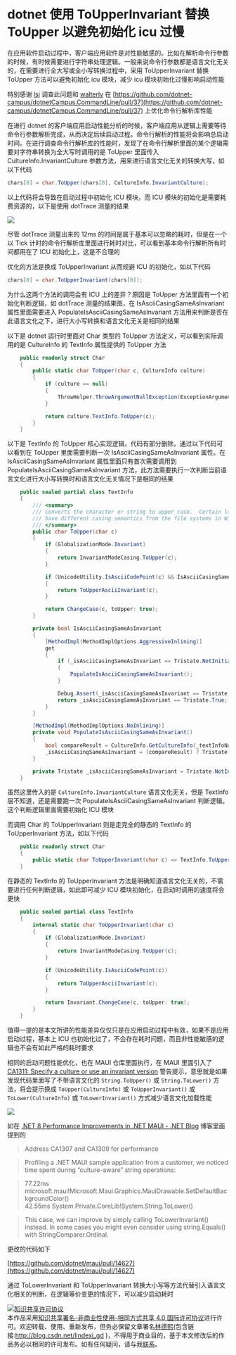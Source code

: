
# dotnet 使用 ToUpperInvariant 替换 ToUpper 以避免初始化 icu 过慢

在应用软件启动过程中，客户端应用软件是对性能敏感的。比如在解析命令行参数的时候，有时候需要进行字符串处理逻辑。一般来说命令行参数都是语言文化无关的，在需要进行全大写或全小写转换过程中，采用 ToUpperInvariant 替换 ToUpper 方法可以避免初始化 icu 模块，减少 icu 模块初始化过慢影响启动性能

<!--more-->


<!-- CreateTime:2023/8/10 12:09:28 -->
<!-- 标题： dotnet 提升 ToUpper 性能 -->
<!-- 发布 -->
<!-- 博客 -->

特别感谢 [lsj](https://blog.sdlsj.net) 调查此问题和 [walterlv](https://blog.walterlv.com/ ) 在 [https://github.com/dotnet-campus/dotnetCampus.CommandLine/pull/37](https://github.com/dotnet-campus/dotnetCampus.CommandLine/pull/37) 上优化命令行解析库性能

在进行 dotnet 的客户端应用启动性能分析的时候，客户端应用从逻辑上需要等待命令行参数解析完成，从而决定后续启动过程。命令行解析的性能将会影响总启动时间。在进行调查命令行解析库的性能时，发现了在命令行解析里面的某个逻辑需要对字符串转换为全大写时调用的是 ToUpper 里面传入 CultureInfo.InvariantCulture 参数方法，用来进行语言文化无关的转换大写，如以下代码

```csharp
chars[0] = char.ToUpper(chars[0], CultureInfo.InvariantCulture);
```

以上代码将会导致在启动过程中初始化 ICU 模块，而 ICU 模块的初始化是需要耗费资源的，以下是使用 dotTrace 测量的结果

<!-- ![](image/dotnet 使用 ToUpperInvariant 替换 ToUpper 以避免初始化 icu 过慢/dotnet 使用 ToUpperInvariant 替换 ToUpper 以避免初始化 icu 过慢0.png) -->
![](http://cdn.lindexi.site/lindexi%2F20238101213589765.jpg)

尽管 dotTrace 测量出来的 12ms 的时间是属于基本可以忽略的耗时，但是在一个以 Tick 计时的命令行解析库里面进行耗时对比，可以看到基本命令行解析所有时间都用在了 ICU 初始化上，这是不合理的

优化的方法是换成 ToUpperInvariant 从而规避 ICU 的初始化，如以下代码

```csharp
chars[0] = char.ToUpperInvariant(chars[0]);
```

为什么这两个方法的调用会有 ICU 上的差异？原因是 ToUpper 方法里面有一个初始化判断逻辑，如 dotTrace 测量的结果图，在 IsAsciiCasingSameAsInvariant 属性里面需要进入 PopulateIsAsciiCasingSameAsInvariant 方法用来判断是否在此语言文化之下，进行大小写转换和语言文化无关是相同的结果

以下是 dotnet 运行时里面对 Char 类型的 ToUpper 方法定义，可以看到实际调用的是 CultureInfo 的 TextInfo 属性提供的 ToUpper 方法

```csharp
    public readonly struct Char
    {
        public static char ToUpper(char c, CultureInfo culture)
        {
            if (culture == null)
            {
                ThrowHelper.ThrowArgumentNullException(ExceptionArgument.culture);
            }

            return culture.TextInfo.ToUpper(c);
        }
    }
```

以下是 TextInfo 的 ToUpper 核心实现逻辑，代码有部分删除。通过以下代码可以看到在 ToUpper 里面需要判断一次 IsAsciiCasingSameAsInvariant 属性。在 IsAsciiCasingSameAsInvariant 属性里面只有首次需要调用到 PopulateIsAsciiCasingSameAsInvariant 方法，此方法需要执行一次判断当前语言文化进行大小写转换时和语言文化无关情况下是相同的结果

```csharp
    public sealed partial class TextInfo 
    {
        /// <summary>
        /// Converts the character or string to upper case.  Certain locales
        /// have different casing semantics from the file systems in Win32.
        /// </summary>
        public char ToUpper(char c)
        {
            if (GlobalizationMode.Invariant)
            {
                return InvariantModeCasing.ToUpper(c);
            }

            if (UnicodeUtility.IsAsciiCodePoint(c) && IsAsciiCasingSameAsInvariant)
            {
                return ToUpperAsciiInvariant(c);
            }

            return ChangeCase(c, toUpper: true);
        }

        private bool IsAsciiCasingSameAsInvariant
        {
            [MethodImpl(MethodImplOptions.AggressiveInlining)]
            get
            {
                if (_isAsciiCasingSameAsInvariant == Tristate.NotInitialized)
                {
                    PopulateIsAsciiCasingSameAsInvariant();
                }

                Debug.Assert(_isAsciiCasingSameAsInvariant == Tristate.True || _isAsciiCasingSameAsInvariant == Tristate.False);
                return _isAsciiCasingSameAsInvariant == Tristate.True;
            }
        }

        [MethodImpl(MethodImplOptions.NoInlining)]
        private void PopulateIsAsciiCasingSameAsInvariant()
        {
            bool compareResult = CultureInfo.GetCultureInfo(_textInfoName).CompareInfo.Compare("abcdefghijklmnopqrstuvwxyz", "ABCDEFGHIJKLMNOPQRSTUVWXYZ", CompareOptions.IgnoreCase) == 0;
            _isAsciiCasingSameAsInvariant = (compareResult) ? Tristate.True : Tristate.False;
        }

        private Tristate _isAsciiCasingSameAsInvariant = Tristate.NotInitialized;
    }
```

虽然这里传入的是 `CultureInfo.InvariantCulture` 语言文化无关，但是 TextInfo 层不知道，还是需要跑一次 PopulateIsAsciiCasingSameAsInvariant 判断逻辑。这个判断逻辑里面需要初始化 ICU 模块

而调用 Char 的 ToUpperInvariant 则是走完全的静态的 TextInfo 的 ToUpperInvariant 方法，如以下代码


```csharp
    public readonly struct Char
    {
        public static char ToUpperInvariant(char c) => TextInfo.ToUpperInvariant(c);
    }
```

在静态的 TextInfo 的 ToUpperInvariant 方法是明确知道语言文化无关的，不需要进行任何判断逻辑，如此即可减少 ICU 模块初始化，在启动时调用的速度将会更快

```csharp
    public sealed partial class TextInfo 
    {
        internal static char ToUpperInvariant(char c)
        {
            if (GlobalizationMode.Invariant)
            {
                return InvariantModeCasing.ToUpper(c);
            }

            if (UnicodeUtility.IsAsciiCodePoint(c))
            {
                return ToUpperAsciiInvariant(c);
            }

            return Invariant.ChangeCase(c, toUpper: true);
        }
    }
```

值得一提的是本文所讲的性能差异仅仅只是在应用启动过程中有效，如果不是应用启动过程，基本上 ICU 也初始化过了，不会存在耗时问题，而且非性能敏感的逻辑也不会有如此严格的耗时要求

相同的启动问题性能优化，也在 MAUI 仓库里面执行，在 MAUI 里面引入了 [CA1311: Specify a culture or use an invariant version](https://learn.microsoft.com/en-us/dotnet/fundamentals/code-analysis/quality-rules/ca1311 ) 警告提示，意思就是如果发现代码里面写了不带语言文化的 `String.ToUpper()` 或 `String.ToLower()` 方法，将会提示换成 `ToUpper(CultureInfo)` 或 `ToUpperInvariant()` 或 `ToLower(CultureInfo)` 或 `ToLowerInvariant()` 方式减少语言文化加载性能

<!-- ![](image/dotnet 使用 ToUpperInvariant 替换 ToUpper 以避免初始化 icu 过慢/dotnet 使用 ToUpperInvariant 替换 ToUpper 以避免初始化 icu 过慢1.png) -->
![](http://cdn.lindexi.site/lindexi%2F20231122014408429.jpg)

如在 [.NET 8 Performance Improvements in .NET MAUI - .NET Blog](https://devblogs.microsoft.com/dotnet/dotnet-8-performance-improvements-in-dotnet-maui/ ) 博客里面提到的

> Address CA1307 and CA1309 for performance

> Profiling a .NET MAUI sample application from a customer, we noticed time spent during “culture-aware” string operations:

> 77.22ms microsoft.maui!Microsoft.Maui.Graphics.MauiDrawable.SetDefaultBackgroundColor()  
> 42.55ms System.Private.CoreLib!System.String.ToLower()

> This case, we can improve by simply calling ToLowerInvariant() instead. In some cases you might even consider using string.Equals() with StringComparer.Ordinal.

更改的代码如下

[https://github.com/dotnet/maui/pull/14627](https://github.com/dotnet/maui/pull/14627)

通过 ToLowerInvariant 和 ToUpperInvariant 转换大小写等方法代替引入语言文化相关的判断，在逻辑等价变更的情况下，可以减少启动耗时




<a rel="license" href="http://creativecommons.org/licenses/by-nc-sa/4.0/"><img alt="知识共享许可协议" style="border-width:0" src="https://licensebuttons.net/l/by-nc-sa/4.0/88x31.png" /></a><br />本作品采用<a rel="license" href="http://creativecommons.org/licenses/by-nc-sa/4.0/">知识共享署名-非商业性使用-相同方式共享 4.0 国际许可协议</a>进行许可。欢迎转载、使用、重新发布，但务必保留文章署名[林德熙](http://blog.csdn.net/lindexi_gd)(包含链接:http://blog.csdn.net/lindexi_gd )，不得用于商业目的，基于本文修改后的作品务必以相同的许可发布。如有任何疑问，请与我[联系](mailto:lindexi_gd@163.com)。